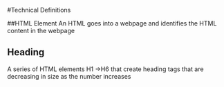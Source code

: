 #Technical Definitions

##HTML Element
An HTML goes into a webpage and identifies the HTML content in the webpage

## Heading
A series of HTML elements H1 ->H6 that create heading tags that are decreasing in size as the number increases
